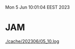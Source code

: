 Mon  5 Jun 10:01:04 EEST 2023
# JAM
<a href='./cache/202306/05_10.log'>./cache/202306/05_10.log</a>
